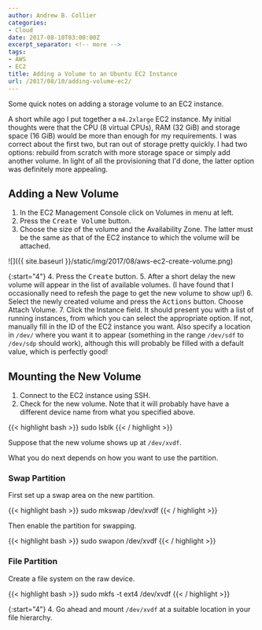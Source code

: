 ```yaml
---
author: Andrew B. Collier
categories:
- Cloud
date: 2017-08-10T03:00:00Z
excerpt_separator: <!-- more -->
tags:
- AWS
- EC2
title: Adding a Volume to an Ubuntu EC2 Instance
url: /2017/08/10/adding-volume-ec2/
---
```


Some quick notes on adding a storage volume to an EC2 instance.

<!--more-->

<!-- http://docs.aws.amazon.com/AWSEC2/latest/UserGuide/ebs-attaching-volume.html -->
<!-- http://docs.aws.amazon.com/AWSEC2/latest/UserGuide/add-instance-store-volumes.html -->
<!-- http://docs.aws.amazon.com/AWSEC2/latest/UserGuide/device_naming.html -->

A short while ago I put together a `m4.2xlarge` EC2 instance. My initial thoughts were that the CPU (8 virtual CPUs), RAM (32 GiB) and storage space (16 GiB) would be more than enough for my requirements. I was correct about the first two, but ran out of storage pretty quickly. I had two options: rebuild from scratch with more storage space or simply add another volume. In light of all the provisioning that I'd done, the latter option was definitely more appealing.

## Adding a New Volume

1. In the EC2 Management Console click on Volumes in menu at left.
2. Press the <kbd class="bg-primary">Create Volume</kbd> button.
3. Choose the size of the volume and the Availability Zone. The latter must be the same as that of the EC2 instance to which the volume will be attached.

![]({{ site.baseurl }}/static/img/2017/08/aws-ec2-create-volume.png)

{:start="4"}
4. Press the <kbd class="bg-primary">Create</kbd> button.
5. After a short delay the new volume will appear in the list of available volumes. (I have found that I occasionally need to refesh the page to get the new volume to show up!)
6. Select the newly created volume and press the <kbd>Actions</kbd> button. Choose Attach Volume.
7. Click the Instance field. It should present you with a list of running instances, from which you can select the appropriate option. If not, manually fill in the ID of the EC2 instance you want. Also specify a location in `/dev/` where you want it to appear (something in the range `/dev/sdf` to `/dev/sdp` should work), although this will probably be filled with a default value, which is perfectly good!

## Mounting the New Volume

1. Connect to the EC2 instance using SSH.
2. Check for the new volume. Note that it will probably have have a different device name from what you specified above.

{{< highlight bash >}}
sudo lsblk
{{< / highlight >}}

Suppose that the new volume shows up at `/dev/xvdf`.

What you do next depends on how you want to use the partition.

### Swap Partition

First set up a swap area on the new partition.

{{< highlight bash >}}
sudo mkswap /dev/xvdf
{{< / highlight >}}

Then enable the partition for swapping.

{{< highlight bash >}}
sudo swapon /dev/xvdf
{{< / highlight >}}

### File Partition

Create a file system on the raw device.

{{< highlight bash >}}
sudo mkfs -t ext4 /dev/xvdf
{{< / highlight >}}

{:start="4"}
4. Go ahead and mount `/dev/xvdf` at a suitable location in your file hierarchy.